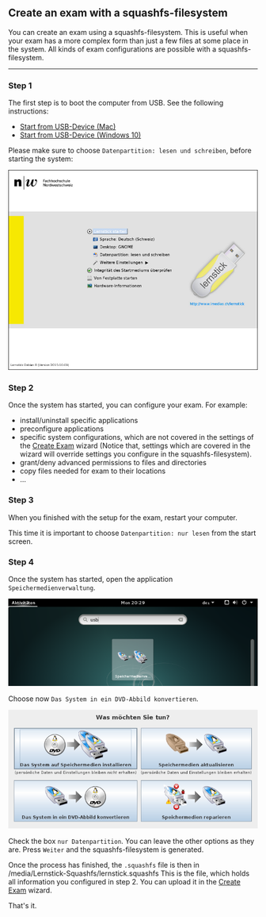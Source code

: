 ## Create an exam with a squashfs-filesystem

You can create an exam using a squashfs-filesystem. This is useful when your exam has a more complex form than just a few files at some place in the system. All kinds of exam configurations are possible with a squashfs-filesystem.

----

### Step 1

The first step is to boot the computer from USB. See the following instructions:
* [Start from USB-Device (Mac)](https://wiki.lernstick.ch/doku.php?id=anleitungen:systemstart-mac)
* [Start from USB-Device (Windows 10)](https://wiki.lernstick.ch/doku.php?id=anleitungen:systemstart-uefi)

Please make sure to choose `Datenpartition: lesen und schreiben`, before starting the system:

![Bootscreen](img/grub.png)

### Step 2

Once the system has started, you can configure your exam. For example:

* install/uninstall specific applications
* preconfigure applications
* specific system configurations, which are not covered in the settings of the [Create Exam](../exam/create) wizard (Notice that, settings which are covered in the wizard will override settings you configure in the squashfs-filesystem).
* grant/deny advanced permissions to files and directories
* copy files needed for exam to their locations
* ...

### Step 3

When you finished with the setup for the exam, restart your computer.

This time it is important to choose `Datenpartition: nur lesen` from the start screen.

### Step 4

Once the system has started, open the application `Speichermedienverwaltung`.

![Speichermedienverwaltung](img/speichermedienverwaltung1.png)

Choose now `Das System in ein DVD-Abbild konvertieren`.

![Speichermedienverwaltung](img/speichermedienverwaltung2.png)

 Check the box `nur Datenpartition`. You can leave the other options as they are. Press `Weiter` and the squashfs-filesystem is generated.

Once the process has finished, the `.squashfs` file is then in
	/media/Lernstick-Squashfs/lernstick.squashfs
This is the file, which holds all information you configured in step 2. You can upload it in the [Create Exam](../exam/create) wizard.

That's it.